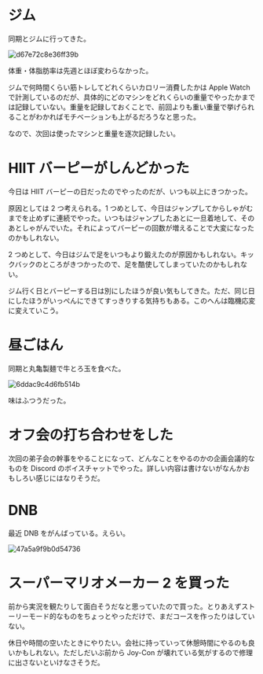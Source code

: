 # ジム
同期とジムに行ってきた。

![d67e72c8e36ff39b](https://noraworld.github.io/box-bulbasaur/2019/08/d67e72c8e36ff39b.jpg)

体重・体脂肪率は先週とほぼ変わらなかった。

ジムで何時間くらい筋トレしてどれくらいカロリー消費したかは Apple Watch で計測しているのだが、具体的にどのマシンをどれくらいの重量でやったかまでは記録していない。重量を記録しておくことで、前回よりも重い重量で挙げられることがわかればモチベーションも上がるだろうなと思った。

なので、次回は使ったマシンと重量を逐次記録したい。

# HIIT バーピーがしんどかった
今日は HIIT バーピーの日だったのでやったのだが、いつも以上にきつかった。

原因としては 2 つ考えられる。1 つめとして、今日はジャンプしてからしゃがむまでを止めずに連続でやった。いつもはジャンプしたあとに一旦着地して、そのあとしゃがんでいた。それによってバーピーの回数が増えることで大変になったのかもしれない。

2 つめとして、今日はジムで足をいつもより鍛えたのが原因かもしれない。キックバックのところがきつかったので、足を酷使してしまっていたのかもしれない。

ジム行く日とバーピーする日は別にしたほうが良い気もしてきた。ただ、同じ日にしたほうがいっぺんにできてすっきりする気持ちもある。このへんは臨機応変に変えていこう。

# 昼ごはん
同期と丸亀製麺で牛とろ玉を食べた。

![6ddac9c4d6fb514b](https://noraworld.github.io/box-bulbasaur/2019/08/6ddac9c4d6fb514b.jpg)

味はふつうだった。

# オフ会の打ち合わせをした
次回の弟子会の幹事をやることになって、どんなことをやるのかの企画会議的なものを Discord のボイスチャットでやった。詳しい内容は書けないがなんかおもしろい感じにはなりそうだ。

# DNB
最近 DNB をがんばっている。えらい。

![47a5a9f9b0d54736](https://noraworld.github.io/box-bulbasaur/2019/08/47a5a9f9b0d54736.png)

# スーパーマリオメーカー 2 を買った
前から実況を観たりして面白そうだなと思っていたので買った。とりあえずストーリーモード的なものをちょっとやっただけで、まだコースを作ったりはしていない。

休日や時間の空いたときにやりたい。会社に持っていって休憩時間にやるのも良いかもしれない。ただしだいぶ前から Joy-Con が壊れている気がするので修理に出さないといけなさそうだ。
